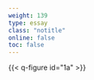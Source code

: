 ```yaml
---
weight: 139
type: essay
class: "notitle"
online: false
toc: false
---
```


{{< q-figure id="1a" >}}
